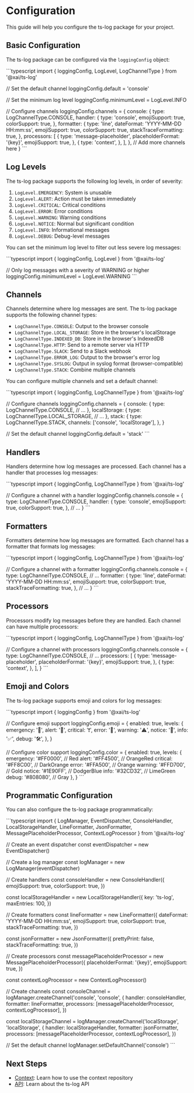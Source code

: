 # Configuration

This guide will help you configure the ts-log package for your project.

## Basic Configuration

The ts-log package can be configured via the `loggingConfig` object:

\`\`\`typescript
import { loggingConfig, LogLevel, LogChannelType } from '@xai/ts-log'

// Set the default channel
loggingConfig.default = 'console'

// Set the minimum log level
loggingConfig.minimumLevel = LogLevel.INFO

// Configure channels
loggingConfig.channels = {
  console: {
    type: LogChannelType.CONSOLE,
    handler: {
      type: 'console',
      emojiSupport: true,
      colorSupport: true,
    },
    formatter: {
      type: 'line',
      dateFormat: 'YYYY-MM-DD HH:mm:ss',
      emojiSupport: true,
      colorSupport: true,
      stackTraceFormatting: true,
    },
    processors: [
      {
        type: 'message-placeholder',
        placeholderFormat: '{key}',
        emojiSupport: true,
      },
      {
        type: 'context',
      },
    ],
  },
  // Add more channels here
}
\`\`\`

## Log Levels

The ts-log package supports the following log levels, in order of severity:

1. `LogLevel.EMERGENCY`: System is unusable
2. `LogLevel.ALERT`: Action must be taken immediately
3. `LogLevel.CRITICAL`: Critical conditions
4. `LogLevel.ERROR`: Error conditions
5. `LogLevel.WARNING`: Warning conditions
6. `LogLevel.NOTICE`: Normal but significant condition
7. `LogLevel.INFO`: Informational messages
8. `LogLevel.DEBUG`: Debug-level messages

You can set the minimum log level to filter out less severe log messages:

\`\`\`typescript
import { loggingConfig, LogLevel } from '@xai/ts-log'

// Only log messages with a severity of WARNING or higher
loggingConfig.minimumLevel = LogLevel.WARNING
\`\`\`

## Channels

Channels determine where log messages are sent. The ts-log package supports the following channel types:

- `LogChannelType.CONSOLE`: Output to the browser console
- `LogChannelType.LOCAL_STORAGE`: Store in the browser's localStorage
- `LogChannelType.INDEXED_DB`: Store in the browser's IndexedDB
- `LogChannelType.HTTP`: Send to a remote server via HTTP
- `LogChannelType.SLACK`: Send to a Slack webhook
- `LogChannelType.ERROR_LOG`: Output to the browser's error log
- `LogChannelType.SYSLOG`: Output in syslog format (browser-compatible)
- `LogChannelType.STACK`: Combine multiple channels

You can configure multiple channels and set a default channel:

\`\`\`typescript
import { loggingConfig, LogChannelType } from '@xai/ts-log'

// Configure channels
loggingConfig.channels = {
  console: {
    type: LogChannelType.CONSOLE,
    // ...
  },
  localStorage: {
    type: LogChannelType.LOCAL_STORAGE,
    // ...
  },
  stack: {
    type: LogChannelType.STACK,
    channels: ['console', 'localStorage'],
  },
}

// Set the default channel
loggingConfig.default = 'stack'
\`\`\`

## Handlers

Handlers determine how log messages are processed. Each channel has a handler that processes log messages:

\`\`\`typescript
import { loggingConfig, LogChannelType } from '@xai/ts-log'

// Configure a channel with a handler
loggingConfig.channels.console = {
  type: LogChannelType.CONSOLE,
  handler: {
    type: 'console',
    emojiSupport: true,
    colorSupport: true,
  },
  // ...
}
\`\`\`

## Formatters

Formatters determine how log messages are formatted. Each channel has a formatter that formats log messages:

\`\`\`typescript
import { loggingConfig, LogChannelType } from '@xai/ts-log'

// Configure a channel with a formatter
loggingConfig.channels.console = {
  type: LogChannelType.CONSOLE,
  // ...
  formatter: {
    type: 'line',
    dateFormat: 'YYYY-MM-DD HH:mm:ss',
    emojiSupport: true,
    colorSupport: true,
    stackTraceFormatting: true,
  },
  // ...
}
\`\`\`

## Processors

Processors modify log messages before they are handled. Each channel can have multiple processors:

\`\`\`typescript
import { loggingConfig, LogChannelType } from '@xai/ts-log'

// Configure a channel with processors
loggingConfig.channels.console = {
  type: LogChannelType.CONSOLE,
  // ...
  processors: [
    {
      type: 'message-placeholder',
      placeholderFormat: '{key}',
      emojiSupport: true,
    },
    {
      type: 'context',
    },
  ],
}
\`\`\`

## Emoji and Colors

The ts-log package supports emoji and colors for log messages:

\`\`\`typescript
import { loggingConfig } from '@xai/ts-log'

// Configure emoji support
loggingConfig.emoji = {
  enabled: true,
  levels: {
    emergency: '🚨',
    alert: '🔔',
    critical: '❗',
    error: '🔴',
    warning: '⚠️',
    notice: '📝',
    info: '✅',
    debug: '🛠️',
  },
}

// Configure color support
loggingConfig.color = {
  enabled: true,
  levels: {
    emergency: '#FF0000', // Red
    alert: '#FF4500', // OrangeRed
    critical: '#FF8C00', // DarkOrange
    error: '#FFA500', // Orange
    warning: '#FFD700', // Gold
    notice: '#1E90FF', // DodgerBlue
    info: '#32CD32', // LimeGreen
    debug: '#808080', // Gray
  },
}
\`\`\`

## Programmatic Configuration

You can also configure the ts-log package programmatically:

\`\`\`typescript
import { 
  LogManager, 
  EventDispatcher, 
  ConsoleHandler, 
  LocalStorageHandler, 
  LineFormatter, 
  JsonFormatter, 
  MessagePlaceholderProcessor, 
  ContextLogProcessor 
} from '@xai/ts-log'

// Create an event dispatcher
const eventDispatcher = new EventDispatcher()

// Create a log manager
const logManager = new LogManager(eventDispatcher)

// Create handlers
const consoleHandler = new ConsoleHandler({
  emojiSupport: true,
  colorSupport: true,
})

const localStorageHandler = new LocalStorageHandler({
  key: 'ts-log',
  maxEntries: 100,
})

// Create formatters
const lineFormatter = new LineFormatter({
  dateFormat: 'YYYY-MM-DD HH:mm:ss',
  emojiSupport: true,
  colorSupport: true,
  stackTraceFormatting: true,
})

const jsonFormatter = new JsonFormatter({
  prettyPrint: false,
  stackTraceFormatting: true,
})

// Create processors
const messagePlaceholderProcessor = new MessagePlaceholderProcessor({
  placeholderFormat: '{key}',
  emojiSupport: true,
})

const contextLogProcessor = new ContextLogProcessor()

// Create channels
const consoleChannel = logManager.createChannel('console', 'console', {
  handler: consoleHandler,
  formatter: lineFormatter,
  processors: [messagePlaceholderProcessor, contextLogProcessor],
})

const localStorageChannel = logManager.createChannel('localStorage', 'localStorage', {
  handler: localStorageHandler,
  formatter: jsonFormatter,
  processors: [messagePlaceholderProcessor, contextLogProcessor],
})

// Set the default channel
logManager.setDefaultChannel('console')
\`\`\`

## Next Steps

- [Context](./context.md): Learn how to use the context repository
- [API](./api.md): Learn about the ts-log API
